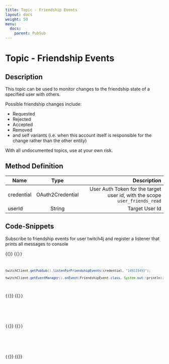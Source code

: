 ```yaml
---
title: Topic - Friendship Events
layout: docs
weight: 50
menu: 
  docs:
    parent: PubSub
---
```


# Topic - Friendship Events

## Description

This topic can be used to monitor changes to the friendship state of a specified user with others.

Possible friendship changes include:
* Requested
* Rejected
* Accepted
* Removed
* and self variants (i.e. when this account itself is responsible for the change rather than the other entity)

With all undocumented topics, use at your own risk.

## Method Definition

| Name          | Type      | Description  |
| ------------- |:---------:| -----------------:|
| credential | OAuth2Credential | User Auth Token for the target user id, with the scope `user_friends_read` |
| userId | String | Target User Id |

## Code-Snippets

Subscribe to friendship events for user twitch4j and register a listener that prints all messages to console

{{<codeblocks>}}
{{<code Java>}}
```java
twitchClient.getPubSub().listenForFriendshipEvents(credential, "149223493");

twitchClient.getEventManager().onEvent(FriendshipEvent.class, System.out::println);
```
{{</code>}}
{{<code Groovy>}}
```groovy

```
{{</code>}}
{{<code Kotlin>}}
```kotlin

```
{{</code>}}
{{</codeblocks>}}
